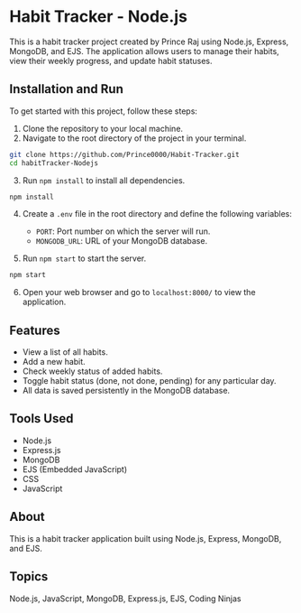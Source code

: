 
# Habit Tracker - Node.js

This is a habit tracker project created by Prince Raj using Node.js, Express, MongoDB, and EJS. The application allows users to manage their habits, view their weekly progress, and update habit statuses.

## Installation and Run

To get started with this project, follow these steps:

1. Clone the repository to your local machine.
2. Navigate to the root directory of the project in your terminal.

```bash
git clone https://github.com/Prince0000/Habit-Tracker.git
cd habitTracker-Nodejs
```

3. Run `npm install` to install all dependencies.

```bash
npm install
```

4. Create a `.env` file in the root directory and define the following variables:

   - `PORT`: Port number on which the server will run.
   - `MONGODB_URL`: URL of your MongoDB database.

5. Run `npm start` to start the server.

```bash
npm start
```

6. Open your web browser and go to `localhost:8000/` to view the application.

## Features

- View a list of all habits.
- Add a new habit.
- Check weekly status of added habits.
- Toggle habit status (done, not done, pending) for any particular day.
- All data is saved persistently in the MongoDB database.

## Tools Used

- Node.js
- Express.js
- MongoDB
- EJS (Embedded JavaScript)
- CSS
- JavaScript

## About

This is a habit tracker application built using Node.js, Express, MongoDB, and EJS.

## Topics

Node.js, JavaScript, MongoDB, Express.js, EJS, Coding Ninjas
